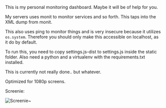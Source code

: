 This is my personal monitoring dashboard. Maybe it will be of help for you.

My servers uses monit to monitor services and so forth. This taps into the XML
dump from monit.

This also uses ping to monitor things and is very insecure because it utilizes
`os.system`. Therefore you should only make this accessible on localhost, as it
do by default.

To run this, you need to copy settings.js-dist to settings.js inside the static
folder. Also need a python and a virtualenv with the requirements.txt
installed.

This is currently not really done.. but whatever. 

Optimized for 1080p screens.

Screenie: 

![Screenie~](http://i.imgur.com/zZuQ7yj.png)